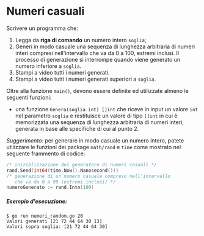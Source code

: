 # Numeri casuali

Scrivere un programma che:
1) Legga da **riga di comando** un numero intero `soglia`;
2) Generi in modo casuale una sequenza di lunghezza arbitraria di numeri interi compresi nell'intervallo che va da 0 a 100, estremi inclusi. Il processo di generazione si interrompe quando viene generato un numero inferiore a `soglia`.
3) Stampi a video tutti i numeri generati.
4) Stampi a video tutti i numeri generati superiori a `soglia`.

Oltre alla funzione `main()`, devono essere definite ed utilizzate almeno le seguenti funzioni:
* una funzione `Genera(soglia int) []int` che riceve in input un valore `int` nel parametro `soglia` e restituisce un valore di tipo `[]int` in cui è memorizzata una sequenza di lunghezza arbitraria di numeri interi, generata in base alle specifiche di cui al punto 2.

*Suggerimento:* per generare in modo casuale un numero intero, potete utilizzare le funzioni dei package `math/rand` e `time` come mostrato nel seguente frammento di codice:
```go
/* inizializzazione del generatore di numeri casuali */
rand.Seed(int64(time.Now().Nanosecond())) 
/* generazione di un numero casuale compreso nell'intervallo 
   che va da 0 a 99 (estremi inclusi) */
numeroGenerato := rand.Intn(100)
```

##### Esempio d'esecuzione:

```text
$ go run numeri_random.go 20
Valori generati [21 72 44 64 30 13]
Valori sopra soglia: [21 72 44 64 30]
```
